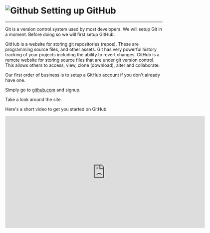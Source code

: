 # ![Github](/images/github-big.png) Setting up GitHub

----

Git is a version control system used by most developers. We will setup Git in a moment. Before doing so we will first setup GitHub. 

GitHub is a website for storing git repositories (repos). These are programming source files, and other assets. Git has very powerful history tracking of your projects including the ability to revert changes. GitHub is a remote website for storing source files that are under git version control. This allows others to access, view, clone (download), alter and collaborate.

Our first order of business is to setup a GitHub account if you don't already have one. 

Simply go to [github.com](https://github.com) and signup.

Take a look around the site. 

Here's a short video to get you started on GitHub:

<iframe width="640" height="360" src="https://www.youtube-nocookie.com/embed/SCZF6I-Rc4I" frameborder="0" allowfullscreen></iframe>
